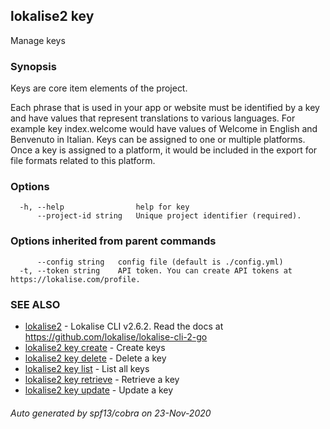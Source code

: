 ## lokalise2 key

Manage keys

### Synopsis

Keys are core item elements of the project.

Each phrase that is used in your app or website must be identified by a key and have values that represent translations to various languages. For example key index.welcome would have values of Welcome in English and Benvenuto in Italian. Keys can be assigned to one or multiple platforms. Once a key is assigned to a platform, it would be included in the export for file formats related to this platform.


### Options

```
  -h, --help                help for key
      --project-id string   Unique project identifier (required).
```

### Options inherited from parent commands

```
      --config string   config file (default is ./config.yml)
  -t, --token string    API token. You can create API tokens at https://lokalise.com/profile.
```

### SEE ALSO

* [lokalise2](lokalise2.md)	 - Lokalise CLI v2.6.2. Read the docs at https://github.com/lokalise/lokalise-cli-2-go
* [lokalise2 key create](lokalise2_key_create.md)	 - Create keys
* [lokalise2 key delete](lokalise2_key_delete.md)	 - Delete a key
* [lokalise2 key list](lokalise2_key_list.md)	 - List all keys
* [lokalise2 key retrieve](lokalise2_key_retrieve.md)	 - Retrieve a key
* [lokalise2 key update](lokalise2_key_update.md)	 - Update a key

###### Auto generated by spf13/cobra on 23-Nov-2020

